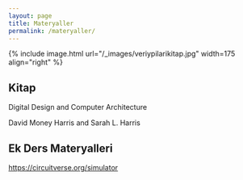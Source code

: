 ```yaml
---
layout: page
title: Materyaller
permalink: /materyaller/
---
```


{% include image.html url="/_images/veriypilarikitap.jpg" width=175 align="right" %}

## Kitap

Digital Design and Computer Architecture

David Money Harris and Sarah L. Harris

## Ek Ders Materyalleri

https://circuitverse.org/simulator


